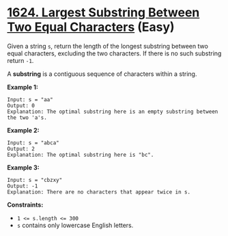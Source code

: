 # [1624. Largest Substring Between Two Equal Characters][link] (Easy)

[link]: https://leetcode.com/problems/largest-substring-between-two-equal-characters/

Given a string `s`, return the length of the longest substring between two equal characters,
excluding the two characters. If there is no such substring return `-1`.

A **substring** is a contiguous sequence of characters within a string.

**Example 1:**

```
Input: s = "aa"
Output: 0
Explanation: The optimal substring here is an empty substring between the two 'a's.
```

**Example 2:**

```
Input: s = "abca"
Output: 2
Explanation: The optimal substring here is "bc".
```

**Example 3:**

```
Input: s = "cbzxy"
Output: -1
Explanation: There are no characters that appear twice in s.
```

**Constraints:**

- `1 <= s.length <= 300`
- `s` contains only lowercase English letters.
